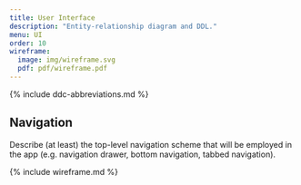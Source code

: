 ```yaml
---
title: User Interface
description: "Entity-relationship diagram and DDL."
menu: UI
order: 10
wireframe:
  image: img/wireframe.svg
  pdf: pdf/wireframe.pdf
---
```


{% include ddc-abbreviations.md %}

## Navigation

Describe (at least) the top-level navigation scheme that will be employed in the app (e.g. navigation drawer, bottom navigation, tabbed navigation).

{% include wireframe.md %}
